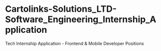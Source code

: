 # Cartolinks-Solutions_LTD-Software_Engineering_Internship_Application
Tech Internship Application - Frontend &amp; Mobile Developer Positions
